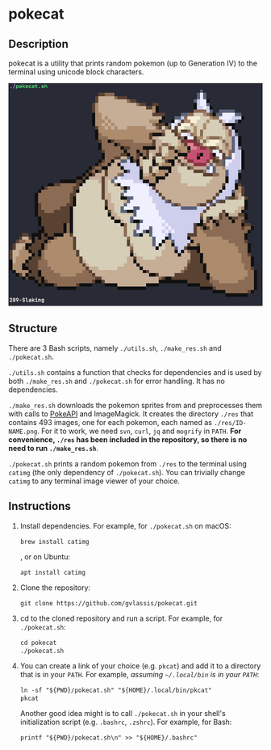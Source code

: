 # pokecat

## Description

pokecat is a utility that prints random pokemon (up to Generation IV) to the terminal using unicode block characters.

![](screenshot.png)

## Structure

There are 3 Bash scripts, namely `./utils.sh`, `./make_res.sh` and `./pokecat.sh`.

`./utils.sh` contains a function that checks for dependencies and is used by both `./make_res.sh` and `./pokecat.sh` for error handling. It has no dependencies.

`./make_res.sh` downloads the pokemon sprites from [](https://github.com/PokeAPI/sprites) and preprocesses them with calls to [PokeAPI](https://pokeapi.co/) and ImageMagick. It creates the directory `./res` that contains 493 images, one for each pokemon, each named as `./res/ID-NAME.png`. For it to work, we need `svn`, `curl`, `jq` and `mogrify` in `PATH`. **For convenience, `./res` has been included in the repository, so there is no need to run `./make_res.sh`**.

`./pokecat.sh` prints a random pokemon from `./res` to the terminal using `catimg` (the only dependency of `./pokecat.sh`). You can trivially change `catimg` to any terminal image viewer of your choice.

## Instructions

1)  Install dependencies. For example, for `./pokecat.sh` on macOS:

        brew install catimg

    , or on Ubuntu:

        apt install catimg

2)  Clone the repository:

        git clone https://github.com/gvlassis/pokecat.git

3)  cd to the cloned repository and run a script. For example, for `./pokecat.sh`:

        cd pokecat
        ./pokecat.sh

4)  You can create a link of your choice (e.g. `pkcat`) and add it to a directory that is in your `PATH`. For example, *assuming  `~/.local/bin` is in your `PATH`*:

        ln -sf "${PWD}/pokecat.sh" "${HOME}/.local/bin/pkcat"
        pkcat

    Another good idea might is to call `./pokecat.sh` in your shell's initialization script (e.g. `.bashrc`, `.zshrc`). For example, for Bash:

        printf "${PWD}/pokecat.sh\n" >> "${HOME}/.bashrc"
